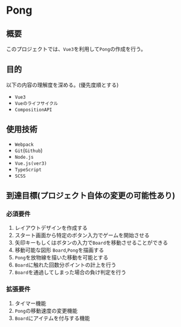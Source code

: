 # Pong
## 概要
このプロジェクトでは、`Vue3`を利用して`Pong`の作成を行う。

## 目的
以下の内容の理解度を深める。(優先度順とする)
- `Vue3`
- `Vueのライフサイクル`
- `CompositionAPI`

## 使用技術
- `Webpack`
- `Git`(`Github`)
- `Node.js`
- `Vue.js(ver3)`
- `TypeScript`
- `SCSS`

## 到達目標(プロジェクト自体の変更の可能性あり)
### 必須要件
1. レイアウトデザインを作成する
2. スタート画面から特定のボタン入力でゲームを開始させる
3. 矢印キーもしくはボタンの入力で`Board`を移動させることができる
4. 移動可能な図形 `Board`,`Pong`を描画する
5. `Pong`を放物線を描いた移動を可能とする
6. `Board`に触れた回数分ポイントの計上を行う
7. `Board`を通過してしまった場合の負け判定を行う

### 拡張要件
1. タイマー機能
2. `Pong`の移動速度の変更機能
3. `Board`にアイテムを付与する機能
